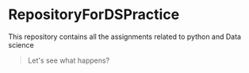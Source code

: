 # RepositoryForDSPractice
This repository contains all the assignments related to python and Data science

>Let's see what happens?
